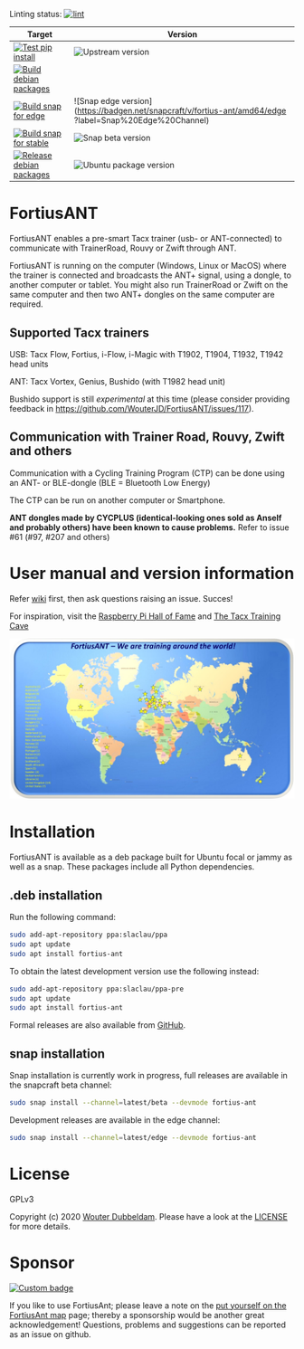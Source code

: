 Linting status: [![lint](https://github.com/slaclau/FortiusANT/actions/workflows/linting.yaml/badge.svg)](https://github.com/slaclau/FortiusANT/actions/workflows/linting.yaml)

| Target | Version |
| ------ | ------- |
| [![Test pip install](https://github.com/slaclau/FortiusANT/actions/workflows/pip-install.yaml/badge.svg)](https://github.com/slaclau/FortiusANT/actions/workflows/pip-install.yaml) | ![Upstream version](https://img.shields.io/github/v/release/slaclau/FortiusANT?label=Upstream%20version)
| [![Build debian packages](https://github.com/slaclau/FortiusANT/actions/workflows/build-debian.yaml/badge.svg)](https://github.com/slaclau/FortiusANT/actions/workflows/build-debian.yaml)
| [![Build snap for edge](https://github.com/slaclau/FortiusANT/actions/workflows/build-snap.yaml/badge.svg)](https://github.com/slaclau/FortiusANT/actions/workflows/build-snap.yaml) | ![Snap edge version](https://badgen.net/snapcraft/v/fortius-ant/amd64/edge ?label=Snap%20Edge%20Channel) |
| [![Build snap for stable](https://github.com/slaclau/FortiusANT/actions/workflows/release-snap.yaml/badge.svg)](https://github.com/slaclau/FortiusANT/actions/workflows/release-snap.yaml) | ![Snap beta version](https://badgen.net/snapcraft/v/fortius-ant/amd64/beta?label=Snap%20Beta%20Channel) |
| [![Release debian packages](https://github.com/slaclau/FortiusANT/actions/workflows/release-debian.yaml/badge.svg)](https://github.com/slaclau/FortiusANT/actions/workflows/release-debian.yaml) | ![Ubuntu package version](https://img.shields.io/github/v/tag/slaclau/FortiusANT?label=Ubuntu%20Package)

# FortiusANT
FortiusANT enables a pre-smart Tacx trainer (usb- or ANT-connected) to communicate with TrainerRoad, Rouvy or Zwift through ANT.

FortiusANT is running on the computer (Windows, Linux or MacOS) where the trainer is connected and broadcasts the ANT+ signal, using a dongle, to another computer or tablet.
You might also run TrainerRoad or Zwift on the same computer and then two ANT+ dongles on the same computer are required.

## Supported Tacx trainers
USB: Tacx Flow, Fortius, i-Flow, i-Magic with T1902, T1904, T1932, T1942 head units

ANT: Tacx Vortex, Genius, Bushido (with T1982 head unit)

Bushido support is still *experimental* at this time (please consider providing feedback in https://github.com/WouterJD/FortiusANT/issues/117).

## Communication with Trainer Road, Rouvy, Zwift and others
Communication with a Cycling Training Program (CTP) can be done using an ANT- or BLE-dongle (BLE = Bluetooth Low Energy)

The CTP can be run on another computer or Smartphone.

**ANT dongles made by CYCPLUS (identical-looking ones sold as Anself and probably others) have been known to cause problems.** Refer to issue #61 (#97, #207 and others)

# User manual and version information
Refer [wiki](https://github.com/WouterJD/FortiusANT/wiki) first, then ask questions raising an issue. Succes!

For inspiration, visit the [Raspberry Pi Hall of Fame](https://github.com/WouterJD/FortiusANT/wiki/Raspberry-Pi-Hall-of-Fame) and [The Tacx Training Cave](https://github.com/WouterJD/FortiusANT/wiki/The-Tacx-Training-Cave)

![image](https://raw.githubusercontent.com/WouterJD/FortiusANT/master/supportfiles/FortiusAntWorld.jpg)

# Installation

FortiusANT is available as a deb package built for Ubuntu focal or jammy as well as a snap. These packages include all Python dependencies.

## .deb installation

Run the following command:
```bash
sudo add-apt-repository ppa:slaclau/ppa
sudo apt update
sudo apt install fortius-ant
```

To obtain the latest development version use the following instead:
```bash
sudo add-apt-repository ppa:slaclau/ppa-pre
sudo apt update
sudo apt install fortius-ant
```

Formal releases are also available from [GitHub](https://github.com/slaclau/FortiusANT/releases/latest).

## snap installation

Snap installation is currently work in progress, full releases are available in the snapcraft beta channel:
```bash
sudo snap install --channel=latest/beta --devmode fortius-ant
```

Development releases are available in the edge channel:
```bash
sudo snap install --channel=latest/edge --devmode fortius-ant
```

# License

GPLv3

Copyright (c) 2020 [Wouter Dubbeldam](https://github.com/WouterJD). Please have a look at the [LICENSE](LICENSE) for more details.

# Sponsor
[![Custom badge](https://github.com/WouterJD/FortiusANT/blob/master/pythoncode/sponsor36.bmp)](https://github.com/sponsors/WouterJD)

If you like to use FortiusAnt; please leave a note on the [put yourself on the FortiusAnt map](https://github.com/WouterJD/FortiusANT/issues/14) page; thereby a sponsorship would be another great acknowledgement! Questions, problems and suggestions can be reported as an issue on github.
